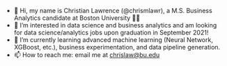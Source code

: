 - 👋 Hi, my name is Christian Lawrence (@chrismlawr), a M.S. Business Analytics candidate at Boston University 👨‍🎓
- 👀 I’m interested in data science and business analytics and am looking for data science/analytics jobs upon graduation in September 2021!
- 🌱 I’m currently learning advanced machine learning (Neural Network, XGBoost, etc.), business experimentation, and data pipeline generation.
- 📫 How to reach me: email me at chrislaw@bu.edu

<!---
chrismlawr/chrismlawr is a ✨ special ✨ repository because its `README.md` (this file) appears on your GitHub profile.
You can click the Preview link to take a look at your changes.
--->
